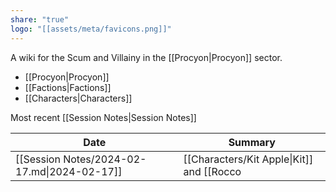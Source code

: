 ```yaml
---
share: "true"
logo: "[[assets/meta/favicons.png]]"
---
```


A wiki for the Scum and Villainy in the [[Procyon|Procyon]] sector.

- [[Procyon|Procyon]]
- [[Factions|Factions]]
- [[Characters|Characters]]


Most recent [[Session Notes|Session Notes]] 

| Date                                        | Summary                                                                                                                                                             |
| ------------------------------------------- | ------------------------------------------------------------------------------------------------------------------------------------------------------------------- |
| [[Session Notes/2024-02-17.md\|2024-02-17]] | [[Characters/Kit Apple\|Kit]] and [[Rocco|Rocco]] have a nice moment, Rocco gives a ship upgrade. [[Vapor|Vapor]] becomes best friends with [[Vorex|Vorex]]. The crew comes together. |

